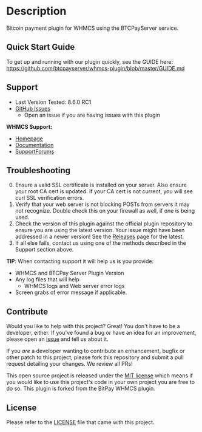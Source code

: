 # Description

Bitcoin payment plugin for WHMCS using the BTCPayServer service.

## Quick Start Guide

To get up and running with our plugin quickly, see the GUIDE here: https://github.com/btcpayserver/whmcs-plugin/blob/master/GUIDE.md

## Support

* Last Version Tested: 8.6.0 RC1
* [GitHub Issues](https://github.com/btcpayserver/whmcs-plugin/issues)
  * Open an issue if you are having issues with this plugin

**WHMCS Support:**

* [Homepage](https://www.whmcs.com/)
* [Documentation](https://docs.whmcs.com/)
* [SupportForums](https://whmcs.community/)

## Troubleshooting

0. Ensure a valid SSL certificate is installed on your server. Also ensure your root CA cert is updated. If your CA cert is not current, you will see curl SSL verification errors.
1. Verify that your web server is not blocking POSTs from servers it may not recognize. Double check this on your firewall as well, if one is being used.
2. Check the version of this plugin against the official plugin repository to ensure you are using the latest version. Your issue might have been addressed in a newer version! See the [Releases](https://github.com/btcpayserver/whmcs-plugin/releases/latest) page for the latest.
3. If all else fails, contact us using one of the methods described in the Support section above.

**TIP**: When contacting support it will help us is you provide:

* WHMCS and BTCPay Server Plugin Version
* Any log files that will help
  * WHMCS logs and Web server error logs
* Screen grabs of error message if applicable.

## Contribute

Would you like to help with this project?  Great!  You don't have to be a developer, either.  If you've found a bug or have an idea for an improvement, please open an [issue](https://github.com/btcpayserver/whmcs-plugin/issues) and tell us about it.

If you *are* a developer wanting to contribute an enhancement, bugfix or other patch to this project, please fork this repository and submit a pull request detailing your changes. We review all PRs!

This open source project is released under the [MIT license](http://opensource.org/licenses/MIT) which means if you would like to use this project's code in your own project you are free to do so. This plugin is forked from the BitPay WHMCS plugin.

## License

Please refer to the [LICENSE](https://github.com/btcpayserver/whmcs-plugin/blob/master/LICENSE) file that came with this project.
